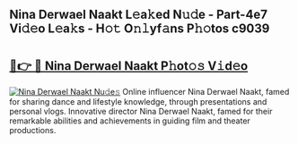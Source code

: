## Nina Derwael Naakt L𝚎a𝚔ed N𝚞𝚍e - Part-4e7 Vi𝚍𝚎o L𝚎a𝚔s - H𝚘𝚝 O𝚗𝚕yf𝚊ns P𝚑𝚘tos c9039

# <h2><a href="http://kf8cupi.oniu.top/?m=Nina+Derwael+Naakt">🔗👉 🔴 Nina Derwael Naakt P𝚑ot𝚘𝚜 V𝚒d𝚎o</a></h2>

[![Nina Derwael Naakt Nu𝚍e𝚜](https://i.imgur.com/0qMVB7G.gif)](http://kf8cupi.oniu.top/?m=Nina+Derwael+Naakt)
Online influencer Nina Derwael Naakt, famed for sharing dance and lifestyle knowledge, through presentations and personal vlogs. Innovative director Nina Derwael Naakt, famed for their remarkable abilities and achievements in guiding film and theater productions.  
